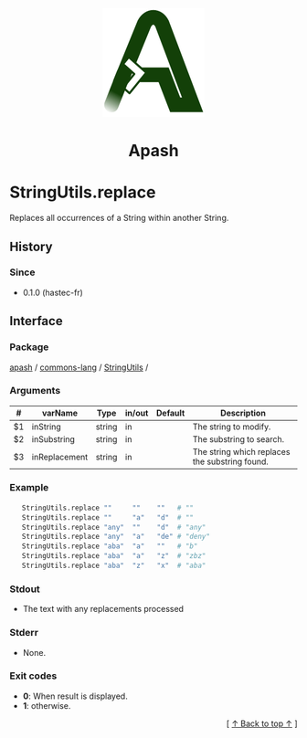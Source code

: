 
<div align='center' id='apash-top'>
  <a href='https://github.com/hastec-fr/apash'>
    <img alt='apash-logo' src='../../../../../../assets/apash-logo.svg'/>
  </a>

  # Apash
</div>


# StringUtils.replace
Replaces all occurrences of a String within another String.

## History
### Since
  * 0.1.0 (hastec-fr)

## Interface
### Package
<!-- apash.packageBegin -->
[apash](../../../apash.md) / [commons-lang](../../commons-lang.md) / [StringUtils](../StringUtils.md) / 
<!-- apash.packageEnd -->

### Arguments
 | #      | varName        | Type          | in/out   | Default    | Description                           |
 |--------|----------------|---------------|----------|------------|---------------------------------------|
 | $1     | inString       | string        | in       |            | The string to modify.                 |
 | $2     | inSubstring    | string        | in       |            | The substring to search.              |
 | $3     | inReplacement  | string        | in       |            | The string which replaces the substring found. |

### Example
 ```bash
    StringUtils.replace ""     ""    ""   # ""
    StringUtils.replace ""     "a"   "d"  # ""
    StringUtils.replace "any"  ""    "d"  # "any"
    StringUtils.replace "any"  "a"   "de" # "deny"
    StringUtils.replace "aba"  "a"   ""   # "b"
    StringUtils.replace "aba"  "a"   "z"  # "zbz"
    StringUtils.replace "aba"  "z"   "x"  # "aba"
 ```

### Stdout
  * The text with any replacements processed
### Stderr
  * None.

### Exit codes
  * **0**: When result is displayed.
  * **1**: otherwise.

  <div align='right'>[ <a href='#apash-top'>↑ Back to top ↑</a> ]</div>

